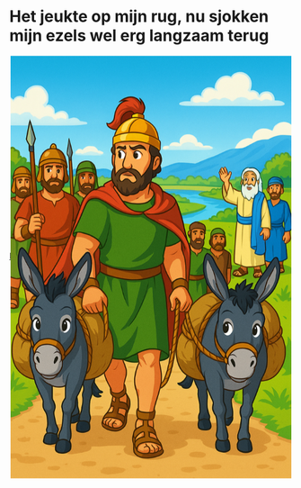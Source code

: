 # Het jeukte op mijn rug, nu sjokken mijn ezels wel erg langzaam terug

<div class="flip-container" style="width:100%;max-width:500px;margin:auto;">
    <div class="flipper" id="flipper">
        <div class="front">
            <img src="story9.png" alt="Story9" style="width:100%;height:auto;display:block;">
        </div>
        <div class="back" style="display:flex;align-items:center;justify-content:center;height:100%;background:#f9f9f9;">
            <div id="description" style="text-align:center;font-style:italic;padding:2em;">
                2 Koningen 5: Naaman, na zijn genezing, vraagt of hij aarde mee mag nemen
            </div>
        </div>
    </div>
</div>

<style>
.flip-container {
    perspective: 1000px;
}
.flipper {
    position: relative;
    width: 100%;
    height: 0;
    padding-bottom: 66.66%; /* 3:2 aspect ratio */
    transition: 0.6s;
    transform-style: preserve-3d;
}
.front, .back {
    position: absolute;
    width: 100%;
    height: 100%;
    backface-visibility: hidden;
    top: 0;
    left: 0;
}
.front {
    z-index: 2;
}
.back {
    transform: rotateY(180deg);
    z-index: 1;
}
.flipped {
    transform: rotateY(180deg);
}
</style>

<script>
document.addEventListener('DOMContentLoaded', function () {
    const flipper = document.getElementById('flipper');
    flipper.addEventListener('dblclick', function () {
        flipper.classList.toggle('flipped');
    });
});
</script>

[Pick a new card](../random.md)
